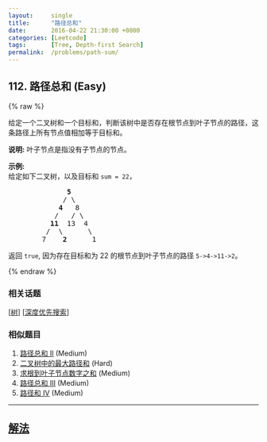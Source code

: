 ```yaml
---
layout:     single
title:      "路径总和"
date:       2016-04-22 21:30:00 +0800
categories: [Leetcode]
tags:       [Tree, Depth-first Search]
permalink:  /problems/path-sum/
---
```


## 112. 路径总和 (Easy)

{% raw %}

<p>给定一个二叉树和一个目标和，判断该树中是否存在根节点到叶子节点的路径，这条路径上所有节点值相加等于目标和。</p>

<p><strong>说明:</strong>&nbsp;叶子节点是指没有子节点的节点。</p>

<p><strong>示例:</strong>&nbsp;<br>
给定如下二叉树，以及目标和 <code>sum = 22</code>，</p>

<pre>              <strong>5</strong>
             / \
            <strong>4 </strong>  8
           /   / \
          <strong>11 </strong> 13  4
         /  \      \
        7    <strong>2</strong>      1
</pre>

<p>返回 <code>true</code>, 因为存在目标和为 22 的根节点到叶子节点的路径 <code>5-&gt;4-&gt;11-&gt;2</code>。</p>

{% endraw %}

### 相关话题
  [[树](https://github.com/openset/leetcode/tree/master/tag/tree/README.md)]
  [[深度优先搜索](https://github.com/openset/leetcode/tree/master/tag/depth-first-search/README.md)]

### 相似题目
  1. [路径总和 II](/problems/path-sum-ii) (Medium)
  1. [二叉树中的最大路径和](/problems/binary-tree-maximum-path-sum) (Hard)
  1. [求根到叶子节点数字之和](/problems/sum-root-to-leaf-numbers) (Medium)
  1. [路径总和 III](/problems/path-sum-iii) (Medium)
  1. [路径和 IV](/problems/path-sum-iv) (Medium)

---

## [解法](https://github.com/openset/leetcode/tree/master/problems/path-sum)

